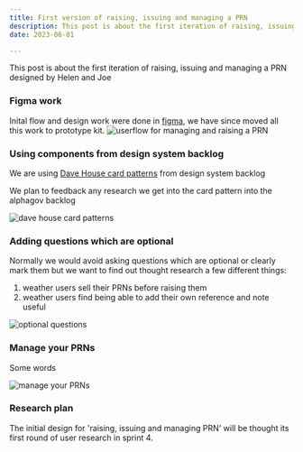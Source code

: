 ```yaml
---
title: First version of raising, issuing and managing a PRN
description: This post is about the first iteration of raising, issuing and managing a PRN designed by Helen and Joe
date: 2023-06-01

---
```


This post is about the first iteration of raising, issuing and managing a PRN designed by Helen and Joe

### Figma work

Inital flow and design work were done in [figma](https://www.figma.com/file/Oph288IL3Aan2xDUEWpAAN/Raise-and-issue-PRNs?type=design&node-id=2%3A2&t=n6vsOWoXhtUlOi6m-1), we have since moved all this work to prototype kit.
![userflow for managing and raising a PRN](/userflow-manage-prn.png)


### Using components from design system backlog


We are using [Dave House card patterns](https://github.com/alphagov/govuk-design-system-backlog/issues/113#issuecomment-390905761) from design system backlog

We plan to feedback any research we get into the card pattern into the alphagov backlog

![dave house card patterns](/cards.png)

### Adding questions which are optional


Normally we would avoid asking questions which are optional or clearly mark them but we want to find out thought research a few different things:

1. weather users sell their PRNs before raising them
2. weather users find being able to add their own reference and note useful


![optional questions](/optional-q.png)


### Manage your PRNs

Some words

![manage your PRNs](/dashboard.png)

### Research plan

The initial design for 'raising, issuing and managing PRN' will be thought its first round of user research in sprint 4.
